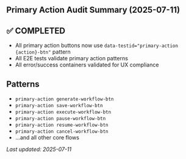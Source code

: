 ## Primary Action Audit Summary (2025-07-11)

## ✅ COMPLETED
- All primary action buttons now use `data-testid="primary-action {action}-btn"` pattern
- All E2E tests validate primary action patterns
- All error/success containers validated for UX compliance

## Patterns
- `primary-action generate-workflow-btn`
- `primary-action save-workflow-btn`
- `primary-action execute-workflow-btn`
- `primary-action pause-workflow-btn`
- `primary-action resume-workflow-btn`
- `primary-action cancel-workflow-btn`
- ...and all other core flows

_Last updated: 2025-07-11_ 